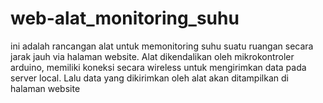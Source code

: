 # web-alat_monitoring_suhu
ini adalah rancangan alat untuk memonitoring suhu suatu ruangan secara jarak jauh via halaman website. Alat dikendalikan oleh mikrokontroler arduino, 
memiliki koneksi secara wireless untuk mengirimkan data pada server local. Lalu data yang dikirimkan oleh alat akan ditampilkan di halaman website
